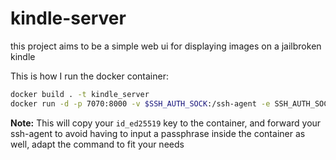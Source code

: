 # kindle-server

this project aims to be a simple web ui for displaying images on a jailbroken kindle

This is how I run the docker container:

```bash
docker build . -t kindle_server
docker run -d -p 7070:8000 -v $SSH_AUTH_SOCK:/ssh-agent -e SSH_AUTH_SOCK=/ssh-agent -v ~/.ssh/id_ed25519:/root/.ssh/id_ed25519:ro -v ~/.ssh/known_hosts:/root/.ssh/known_hosts:ro --name kindle kindle_server
```

**Note:** This will copy your `id_ed25519` key to the container, and forward your ssh-agent to avoid having to input a passphrase inside the container as well, adapt the command to fit your needs